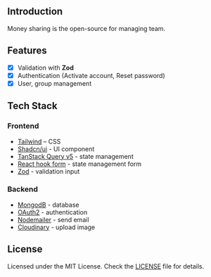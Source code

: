 ## Introduction

Money sharing is the open-source for managing team.

## Features

- [x] Validation with **Zod**
- [x] Authentication (Activate account, Reset password)
- [x] User, group management

## Tech Stack

### Frontend

- [Tailwind](https://tailwindcss.com) – CSS
- [Shadcn/ui](https://ui.shadcn.com) - UI component
- [TanStack Query v5](https://tanstack.com/query/latest) - state management
- [React hook form](https://react-hook-form.com) - state management form
- [Zod](https://zod.dev) - validation input

### Backend

- [MongodB](https://www.mongodb.com) - database
- [OAuth2](https://developers.google.com/identity/protocols/oauth2) - authentication
- [Nodemailer](https://www.nodemailer.com) - send email
- [Cloudinary](https://cloudinary.com) - upload image

## License

Licensed under the MIT License. Check the [LICENSE](./LICENSE.md) file for details.
